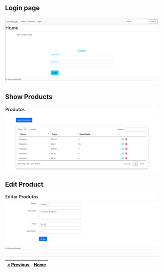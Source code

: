 ## Login page
![](images/login.PNG)

## Show Products
![](images/products.PNG)

## Edit Product
![](images/editProducts.PNG)


---
[< Previous](../README.md) | [Home](https://github.com/GiovanniSinosini/php_laravel_GestaoProdutos)
:--- | :---: 
